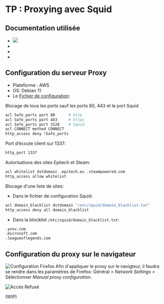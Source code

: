 # TP : Proxying avec Squid

## Documentation utilisée

- ![](https://access.redhat.com/documentation/en-us/red_hat_enterprise_linux/7/html/networking_guide/configuring-the-squid-caching-proxy-server)
- [](https://medium.com/@minigear/introduction-to-squid-proxy-server-and-application-5f307245fa1d)
- [](https://wiki.squid-cache.org/SquidFaq/SquidLogs)
- [](https://www.it-connect.fr/mise-en-place-et-configuration-dun-proxy-avec-squid/)

## Configuration du serveur Proxy

- Plateforme : AWS
- OS: Debian 11
- Le [Fichier de configuration](./files/squid-config.txt):

Blocage de tous les ports sauf les ports 80, 443 et le port Squid

```bash
acl Safe_ports port 80		# http
acl Safe_ports port 443		# https
acl Safe_ports port 3128	# Squid
acl CONNECT method CONNECT
http_access deny !Safe_ports
```

Port d’écoute client sur 1337:

```bash
http_port 1337
```

Autorisations des sites Epitech et Steam:

```bash
acl whitelist dstdomain .epitech.eu .steampowered.com
http_access allow whitelist
```

Blocage d'une liste de sites:

- Dans le fichier de configuration Squid:

```bash
acl domain_blacklist dstdomain "/etc/squid/domain_blacklist.txt"
http_access deny all domain_blacklist
```

- Dans la blocklist `/etc/squid/domain_blacklist.txt`:

```bash
.ynov.com
.microsoft.com
.leagueoflegends.com
```

## Configuration du proxy sur le navigateur

![Configuration Firefox](./files/ConfigFireFox.png)
Afin d'appliquer le proxy sur le navigteur, il faudra se rendre dans les paramètres de Firefox:
Général > _Network Settings_ > Séléctionner _Manual proxy configuration_.

![Accès Refusé](./files/AccessDenied.png)

(WIP)
